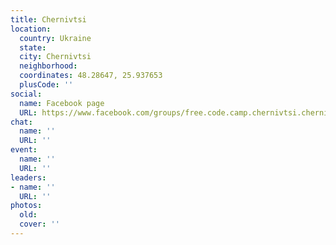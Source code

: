 ```yaml
---
title: Chernivtsi
location:
  country: Ukraine
  state: 
  city: Chernivtsi
  neighborhood: 
  coordinates: 48.28647, 25.937653
  plusCode: ''
social:
  name: Facebook page
  URL: https://www.facebook.com/groups/free.code.camp.chernivtsi.chernivetska.oblast.u
chat:
  name: ''
  URL: ''
event:
  name: ''
  URL: ''
leaders:
- name: ''
  URL: ''
photos:
  old: 
  cover: ''
---
```

